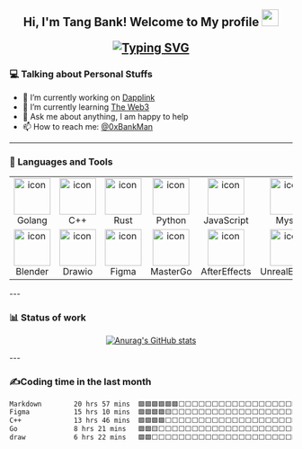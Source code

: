 <h2 align="center">
Hi, I'm Tang Bank! Welcome to My profile
    <img src="https://github.com/user-attachments/assets/3eb8a132-825a-43a4-9171-d81cda75a72f" width="30" height="30">
  <div align="center">
    
[![Typing SVG](https://readme-typing-svg.herokuapp.com?font=Fira+Code&size=25&pause=1000&color=007BFF&center=true&vCenter=true&width=600&height=45&lines=Product+Manager;Software+Engineer)](https://git.io/typing-svg)
  </div>
</h2>

<!-- Your Personal profile: https://github.com/rzashakeri/beautify-github-profile -->
<h3 align="left">
💻 Talking about Personal Stuffs
</h3>  

- 🔭 I’m currently working on  [Dapplink](https://github.com/eniac-x-labs)
- 🌱 I’m currently learning   [The Web3](https://github.com/the-web3)
- 💬 Ask me about anything, I am happy to help
- 📫 How to reach me: [@0xBankMan](https://x.com/0xBankMan)
---
<h3 align="left">
💫 Languages and Tools
</h3>      
<!-- You can use this sites to get logos: https://www.vectorlogo.zone or https://simpleicons.org/ or https://www.iconfont.cn/  -->
<div align="center">
<table>
  <tr>
    <td align="center" width="96">
        <img src="https://github.com/user-attachments/assets/b9de2ba5-a852-4275-944c-674b173f42af" alt="icon" width="65" height="65" />
      <br>Golang
    </td>
    <td align="center" width="96">
        <img src="https://github.com/user-attachments/assets/c8c18305-7a73-4675-8bb3-07142103c26f" alt="icon" width="65" height="65" />
      <br>C++
    </td>
    <td align="center" width="96">
        <img src="https://github.com/user-attachments/assets/3ec03dd4-3a18-4b91-8607-1c8ead2d3b3c" alt="icon" width="65" height="65" />
      <br>Rust
    </td>
    <td align="center" width="96">
        <img src="https://github.com/user-attachments/assets/75f0204f-35eb-4ff9-b839-dd79c3cc98ec" alt="icon" width="65" height="65" />
      <br>Python
    </td>
    <td align="center" width="96">
        <img src="https://github.com/user-attachments/assets/7f245eb8-d0ab-4531-b5db-a858239fc5e0" alt="icon" width="65" height="65" />
      <br>JavaScript
    </td>
    <td align="center" width="96">
        <img src="https://github.com/user-attachments/assets/6196754c-134c-4ba4-8906-6dfa937121d1" alt="icon" width="65" height="65" />
      <br>Mysql
    </td>
    <td align="center" width="96">
        <img src="https://github.com/user-attachments/assets/a12d08b3-72e2-4725-a0ad-2f1604a77163" alt="icon" width="65" height="65" />
      <br>Solidity
    </td>
    <td align="center" width="96">
        <img src="https://github.com/user-attachments/assets/cb408001-f306-4dc3-8e8e-259065ca5533" alt="icon" width="65" height="65" />
      <br>Houdini
   </tr>
  <tr>
    </td>
    <td align="center" width="96">
        <img src="https://github.com/user-attachments/assets/a2f6bd74-3782-4e0a-ba5f-08ae391709b0" alt="icon" width="65" height="65" />
      <br>Blender
    </td>
    </td>
    <td align="center" width="96">
        <img src="https://github.com/user-attachments/assets/9dc8d55f-7906-4160-86f5-404c66f0d944" alt="icon" width="65" height="65" />
      <br>Drawio
    </td>
    </td>
    <td align="center" width="96">
        <img src="https://github.com/user-attachments/assets/f2bbda54-46fc-4656-91fb-7d53bf7e0e3a" alt="icon" width="65" height="65" />
      <br>Figma
    </td>
    </td>
    <td align="center" width="96">
        <img src="https://github.com/user-attachments/assets/f24eb3b8-0252-4d2b-8fe1-0e28fd11ba70" alt="icon" width="65" height="65" />
      <br>MasterGo
    </td>
    </td>
    <td align="center" width="96">
        <img src="https://github.com/user-attachments/assets/781b5cff-f3d3-4780-842f-3cc5b3841697" alt="icon" width="65" height="65" />
      <br>AfterEffects
    </td>
    </td>
    <td align="center" width="96">
        <img src="https://github.com/user-attachments/assets/ff2270b4-e4fd-4573-a6e7-24066a9aefcb" alt="icon" width="65" height="65" />
      <br>UnrealEngine
    </td>
    </td>
    <td align="center" width="96">
        <img src="https://github.com/user-attachments/assets/ad9117c6-23d6-4a6b-8955-d150dfd89de4" alt="icon" width="65" height="65" />
      <br>Project
    </td>
    </td>
    <td align="center" width="96">
        <img src="https://github.com/user-attachments/assets/a3238e86-66df-46ca-95c5-d43844d49233" alt="icon" width="65" height="65" />
      <br>Jira
    </td>
    </tr>
</table>
</div>
---
<h3 align="left">
📊 Status of work
</h3>
<div align="center">
<!-- Your GitHub stats: https://github.com/anuraghazra/github-readme-stats?tab=readme-ov-file -->

[![Anurag's GitHub stats](https://github-readme-stats.vercel.app/api?username=TangBank&theme=shadow_blue&show_icons=true)](https://github.com/anuraghazra/github-readme-stats)
</div>
---
<h3 align="left">
✍Coding time in the last month
</h3>
<div align="center">
    
<!-- Your Weekly development breakdown: https://github.com/athul/waka-readme -->
<!--START_SECTION:waka-->
```txt
Markdown        20 hrs 57 mins  🟩🟩🟩🟩🟩🟩⬜⬜⬜⬜⬜⬜⬜⬜⬜⬜⬜⬜⬜⬜⬜⬜⬜⬜⬜   23.82 %
Figma           15 hrs 10 mins  🟩🟩🟩🟩🟨⬜⬜⬜⬜⬜⬜⬜⬜⬜⬜⬜⬜⬜⬜⬜⬜⬜⬜⬜⬜   17.25 %
C++             13 hrs 46 mins  🟩🟩🟩🟩⬜⬜⬜⬜⬜⬜⬜⬜⬜⬜⬜⬜⬜⬜⬜⬜⬜⬜⬜⬜⬜   15.65 %
Go              8 hrs 21 mins   🟩🟩🟨⬜⬜⬜⬜⬜⬜⬜⬜⬜⬜⬜⬜⬜⬜⬜⬜⬜⬜⬜⬜⬜⬜   09.49 %
draw            6 hrs 22 mins   🟩🟩⬜⬜⬜⬜⬜⬜⬜⬜⬜⬜⬜⬜⬜⬜⬜⬜⬜⬜⬜⬜⬜⬜⬜   07.25 %
```
<!--END_SECTION:waka-->
    
</div>







